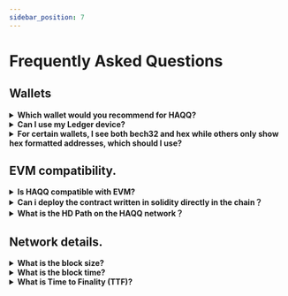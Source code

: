 ```yaml
---
sidebar_position: 7
---
```


# Frequently Asked Questions

## Wallets

<details>

<summary><b>Which wallet would you recommend for HAQQ?</b></summary>
We recommend using the HAQQ Wallet for your HAQQ Network transactions. 
It`s a mobile wallet specifically designed to work seamlessly with the HAQQ Network, enhancing your experience and ensuring secure transactions. 

You can download the HAQQ Wallet from our official website: [HAQQ Wallet](https://haqq.network/wallet/)

However, we understand the importance of flexibility and the varying needs of our users. Hence, if you prefer, you can also use [Metamask](https://metamask.io/) and [Keplr](https://www.keplr.app/) wallets with the HAQQ Network. We recommend making a choice based on your specific needs and comfort level with these platforms. As always, ensure the security of your digital assets by only using trusted wallets and keeping your private keys confidential.

</details>

<details>

<summary><b>Can I use my Ledger device?</b></summary>

Absolutely! Take a look at the [Ledger](../../user-guides/connect-your-wallet/Keplr) for more information. HAQQ Wallet, Metamask,
and Keplr all work with Ledger. Ledger setup will be required before engaging with the dApps and products on HAQQ.

</details>

<details>

<summary><b>For certain wallets, I see both bech32 and hex while others only show hex formatted addresses, which should
 I use?</b></summary>

The HAQQ Network supports both formats: bech32 and hex. Other EVM peers and its ecosystem uses hex encoding while
Cosmos-native uses bech32 formatted addresses. Keplr is unique and the EVM-compatible chains shows both formats. If you
are sending tokens (via IBC), you will use bech32 formatted addresses unless
the receiving chain support EVM (i.e. Ethermint-based chains).

</details>


## EVM compatibility.

<details>
<summary><b>Is HAQQ compatible with EVM?</b></summary>

HAQQ Network is fully compatible with the EVM version Paris. (Solidity 8.19).

Unfortunately, now we do not support the functionality of the account is abstract. (EIP-4337).
</details>

<details>
<summary><b>Can i deploy the contract written in solidity directly in the chain？</b></summary>

**Yes, you can** - HAQQ Network is fully compatible with the EVM version Paris. (Solidity 8.19).
</details>

<details>
<summary><b>What is the HD Path on the HAQQ network？</b></summary>
HAQQ HD path is **m/44'/60'/0'/0.** HAQQ Netowrk use Coin type 60 to support Ethereum type accounts. 
</details>

## Network details.

<details>
<summary><b>What is the block size?</b></summary>

Each block on HAQQ Network has a maxium block size is **40.000.000 GAS**
</details>

<details>
<summary><b>What is the block time?</b></summary>

On HAQQ Network the block time is within **5.6 - 6.2 seconds.**
</details>

<details>
<summary><b>What is Time to Finality (TTF)?</b></summary>

HAQQ has instant Time to Finality (TTF)  ** -6 sec, 1 block.** Because as a consensus mechanism HAQQ is CometBFT (formerly Tendermint).
</details>
